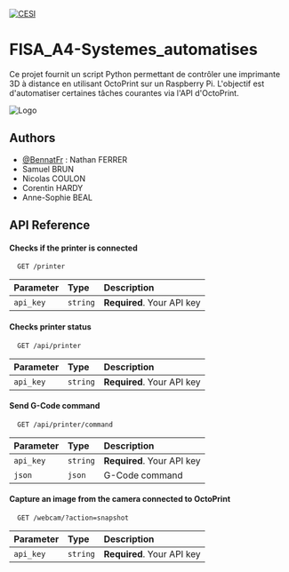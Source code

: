 
[![CESI](https://img.shields.io/badge/CESI-FISA_A4-yellow.svg)](https://www.cesi.fr/)


# FISA_A4-Systemes_automatises

 Ce projet fournit un script Python permettant de contrôler une imprimante 3D à distance en utilisant OctoPrint sur un Raspberry Pi. L'objectif est d'automatiser certaines tâches courantes via l'API d'OctoPrint.


![Logo](https://i.postimg.cc/1Rkvzjjp/image.png)


## Authors

- [@BennatFr](https://github.com/BennatFr) : Nathan FERRER
- Samuel BRUN
- Nicolas COULON
- Corentin HARDY
- Anne-Sophie BEAL
## API Reference

#### Checks if the printer is connected

```http
  GET /printer
```

| Parameter | Type     | Description                |
| :-------- | :------- | :------------------------- |
| `api_key` | `string` | **Required**. Your API key |

#### Checks printer status

```http
  GET /api/printer
```

| Parameter | Type     | Description                |
| :-------- | :------- | :------------------------- |
| `api_key` | `string` | **Required**. Your API key |

#### Send G-Code command

```http
  GET /api/printer/command
```

| Parameter | Type     | Description                |
| :-------- | :------- | :------------------------- |
| `api_key` | `string` | **Required**. Your API key |
| `json` | `json` | G-Code command |

#### Capture an image from the camera connected to OctoPrint

```http
  GET /webcam/?action=snapshot
```

| Parameter | Type     | Description                |
| :-------- | :------- | :------------------------- |
| `api_key` | `string` | **Required**. Your API key |
